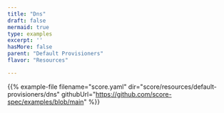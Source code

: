 ```yaml
---
title: "Dns"
draft: false
mermaid: true
type: examples
excerpt: ''
hasMore: false
parent: "Default Provisioners"
flavor: "Resources"

---
```




{{% example-file filename="score.yaml" dir="score/resources/default-provisioners/dns" githubUrl="https://github.com/score-spec/examples/blob/main" %}}
